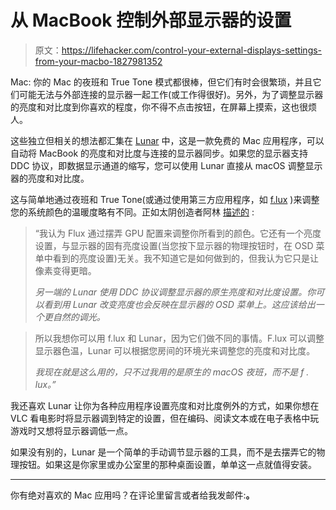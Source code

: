 # 从 MacBook 控制外部显示器的设置

> 原文：<https://lifehacker.com/control-your-external-displays-settings-from-your-macbo-1827981352>

Mac: 你的 Mac 的夜班和 True Tone 模式都很棒，但它们有时会很繁琐，并且它们可能无法与外部连接的显示器一起工作(或工作得很好)。另外，为了调整显示器的亮度和对比度到你喜欢的程度，你不得不点击按钮，在屏幕上摸索，这也很烦人。



这些独立但相关的想法都汇集在 [Lunar](https://lunarapp.site/) 中，这是一款免费的 Mac 应用程序，可以自动将 MacBook 的亮度和对比度与连接的显示器同步。如果您的显示器支持 DDC 协议，即数据显示通道的缩写，您可以使用 Lunar 直接从 macOS 调整显示器的亮度和对比度。

这与简单地通过夜班和 True Tone(或通过使用第三方应用程序，如 [f.lux](https://lifehacker.com/how-apples-night-shift-compares-to-f-lux-1794116525) )来调整您的系统颜色的温暖度略有不同。正如太阴创造者阿林 [描述的](https://www.producthunt.com/posts/lunar-2-0#comment-638551) :

> “我认为 Flux 通过摆弄 GPU 配置来调整你所看到的颜色。它还有一个亮度设置，与显示器的固有亮度设置(当您按下显示器的物理按钮时，在 OSD 菜单中看到的亮度设置)无关。我不知道它是如何做到的，但我认为它只是让像素变得更暗。
> 
> *另一端的 Lunar 使用 DDC 协议调整显示器的原生亮度和对比度设置。你可以看到用 Lunar 改变亮度也会反映在显示器的 OSD 菜单上。这应该给出一个更自然的调光。*

> 所以我想你可以用 f.lux 和 Lunar，因为它们做不同的事情。F.lux 可以调整显示器色温，Lunar 可以根据您房间的环境光来调整您的亮度和对比度。
> 
> *我现在就是这么用的，只不过我用的是原生的 macOS 夜班，而不是 f . lux。”*

我还喜欢 Lunar 让你为各种应用程序设置亮度和对比度例外的方式，如果你想在 VLC 看电影时将显示器调到特定的设置，但在编码、阅读文本或在电子表格中玩游戏时又想将显示器调低一点。

如果没有别的，Lunar 是一个简单的手动调节显示器的工具，而不是去摆弄它的物理按钮。如果这是你家里或办公室里的那种桌面设置，单单这一点就值得安装。

* * *

你有绝对喜欢的 Mac 应用吗？在评论里留言或者给我发邮件:[](mailto:david.murphy@lifehacker.com?subject=App%20of%20the%20Week)**。**